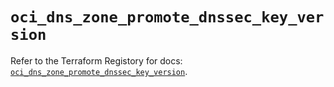 # `oci_dns_zone_promote_dnssec_key_version`

Refer to the Terraform Registory for docs: [`oci_dns_zone_promote_dnssec_key_version`](https://registry.terraform.io/providers/oracle/oci/6.18.0/docs/resources/dns_zone_promote_dnssec_key_version).
